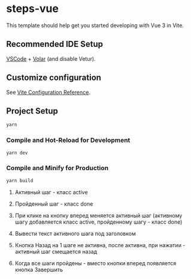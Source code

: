 # steps-vue

This template should help get you started developing with Vue 3 in Vite.

## Recommended IDE Setup

[VSCode](https://code.visualstudio.com/) + [Volar](https://marketplace.visualstudio.com/items?itemName=Vue.volar) (and disable Vetur).

## Customize configuration

See [Vite Configuration Reference](https://vite.dev/config/).

## Project Setup

```sh
yarn
```

### Compile and Hot-Reload for Development

```sh
yarn dev
```

### Compile and Minify for Production

```sh
yarn build
```



1. Активный шаг - класс active
2. Пройденный шаг - класс done


1. При клике на кнопку вперед меняется активный шаг (активному шагу добавляется класс active, пройденному шагу - класс done)
2. Вывести текст активного шага под заголовком
3. Кнопка Назад на 1 шаге не активна, после активна, при нажатии - активный шаг смещается назад
4. Когда все шаги пройдены - вместо кнопки вперед появляется кнопка Завершить